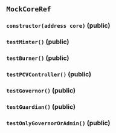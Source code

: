## `MockCoreRef`






### `constructor(address core)` (public)





### `testMinter()` (public)





### `testBurner()` (public)





### `testPCVController()` (public)





### `testGovernor()` (public)





### `testGuardian()` (public)





### `testOnlyGovernorOrAdmin()` (public)








